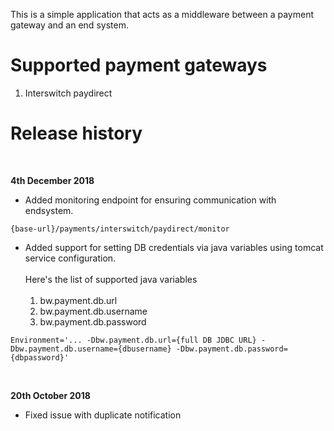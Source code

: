 This is a simple application that acts as a middleware between a payment gateway and an end system.

# **Supported payment gateways** 

1) Interswitch paydirect


# **Release history**

<br>

**4th December 2018**

* Added monitoring endpoint for ensuring communication with endsystem. <br>
```
{base-url}/payments/interswitch/paydirect/monitor
```
* Added support for setting DB credentials via java variables using tomcat service configuration. <br><br>
Here's the list of supported java variables<br><br>
    1) bw.payment.db.url
    1) bw.payment.db.username
    1) bw.payment.db.password

```
Environment='... -Dbw.payment.db.url={full DB JDBC URL} -Dbw.payment.db.username={dbusername} -Dbw.payment.db.password={dbpassword}'
```
<br>

**20th October 2018**

* Fixed issue with duplicate notification